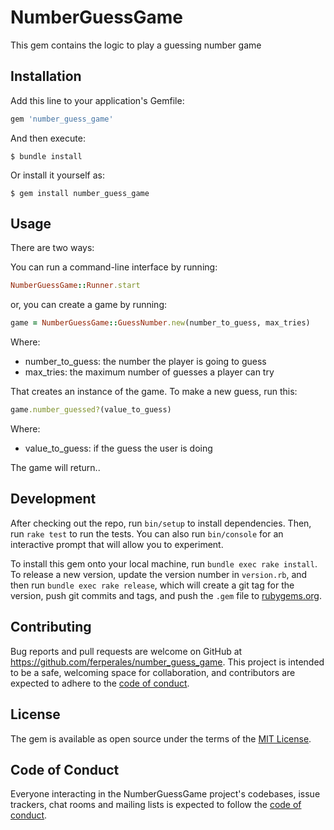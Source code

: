 # NumberGuessGame

This gem contains the logic to play a guessing number game

## Installation

Add this line to your application's Gemfile:

```ruby
gem 'number_guess_game'
```

And then execute:

    $ bundle install

Or install it yourself as:

    $ gem install number_guess_game

## Usage

There are two ways:

You can run a command-line interface by running:

```ruby
NumberGuessGame::Runner.start
```

or, you can create a game by running:

```ruby
game = NumberGuessGame::GuessNumber.new(number_to_guess, max_tries)
```

Where:
* number_to_guess: the number the player is going to guess
* max_tries: the maximum number of guesses a player can try


That creates an instance of the game. To make a new guess, run this:


```ruby
game.number_guessed?(value_to_guess)
```

Where:
* value_to_guess: if the guess the user is doing

The game will return..









## Development

After checking out the repo, run `bin/setup` to install dependencies. Then, run `rake test` to run the tests. You can also run `bin/console` for an interactive prompt that will allow you to experiment.

To install this gem onto your local machine, run `bundle exec rake install`. To release a new version, update the version number in `version.rb`, and then run `bundle exec rake release`, which will create a git tag for the version, push git commits and tags, and push the `.gem` file to [rubygems.org](https://rubygems.org).

## Contributing

Bug reports and pull requests are welcome on GitHub at https://github.com/ferperales/number_guess_game. This project is intended to be a safe, welcoming space for collaboration, and contributors are expected to adhere to the [code of conduct](https://github.com/ferperales/number_guess_game/blob/master/CODE_OF_CONDUCT.md).


## License

The gem is available as open source under the terms of the [MIT License](https://opensource.org/licenses/MIT).

## Code of Conduct

Everyone interacting in the NumberGuessGame project's codebases, issue trackers, chat rooms and mailing lists is expected to follow the [code of conduct](https://github.com/ferperales/number_guess_game/blob/master/CODE_OF_CONDUCT.md).
